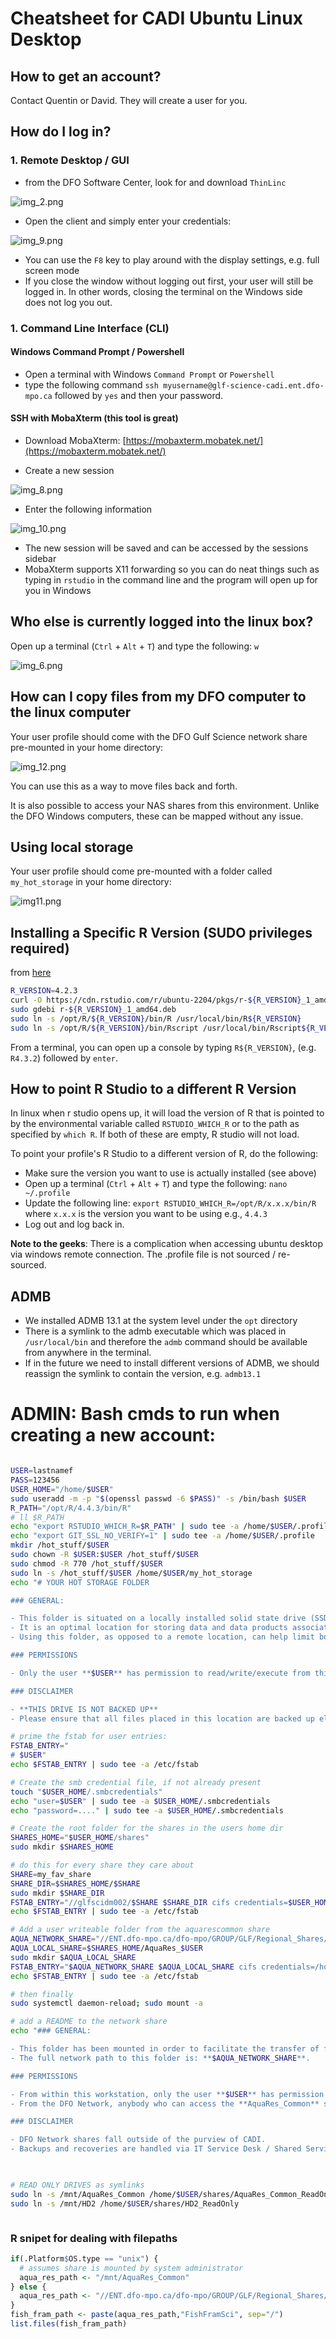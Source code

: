 # Cheatsheet for CADI Ubuntu Linux Desktop 

## How to get an account?

Contact Quentin or David. They will create a user for you.

## How do I log in?


### 1. Remote Desktop / GUI

- from the DFO Software Center, look for and download `ThinLinc`

![img_2.png](static/img_2.png)

- Open the client and simply enter your credentials:

![img_9.png](static/img_9.png)

- You can use the `F8` key to play around with the display settings, e.g. full screen mode
- If you close the window without logging out first, your user will still be logged in. In other words, closing the terminal on the Windows side does not log you out. 



### 1. Command Line Interface (CLI)

####  Windows Command Prompt / Powershell
- Open a terminal with Windows `Command Prompt` or `Powershell`
- type the following command `ssh myusername@glf-science-cadi.ent.dfo-mpo.ca` followed by `yes` and then your password.

#### SSH with MobaXterm (this tool is great)

- Download MobaXterm: [https://mobaxterm.mobatek.net/](https://mobaxterm.mobatek.net/)

- Create a new session

![img_8.png](static/img_8.png)

- Enter the following information

![img_10.png](static/img_10.png)

- The new session will be saved and can be accessed by the sessions sidebar
- MobaXterm supports X11 forwarding so you can do neat things such as typing in `rstudio` in the command line and the program will open up for you in Windows


## Who else is currently logged into the linux box?

Open up a terminal (`Ctrl` + `Alt` + `T`) and type the following: `w`

![img_6.png](static/img_6.png)

## How can I copy files from my DFO computer to the linux computer

Your user profile should come with the DFO Gulf Science network share pre-mounted in your home directory:

![img_12.png](static/img_12.png)

You can use this as a way to move files back and forth.

It is also possible to access your NAS shares from this environment. 
Unlike the DFO Windows computers, these can be mapped without any issue. 

## Using local storage

Your user profile should come pre-mounted with a folder called `my_hot_storage` in your home directory:

![img11.png](static/img11.png)


## Installing a Specific R Version (SUDO privileges required)
from [here](https://docs.posit.co/resources/install-r/#specify-r-version)

```bash
R_VERSION=4.2.3
curl -O https://cdn.rstudio.com/r/ubuntu-2204/pkgs/r-${R_VERSION}_1_amd64.deb
sudo gdebi r-${R_VERSION}_1_amd64.deb
sudo ln -s /opt/R/${R_VERSION}/bin/R /usr/local/bin/R${R_VERSION}
sudo ln -s /opt/R/${R_VERSION}/bin/Rscript /usr/local/bin/Rscript${R_VERSION}
```

From a terminal, you can open up a console by typing `R${R_VERSION}`, (e.g. `R4.3.2`) followed by `enter`.

## How to point R Studio to a different R Version

In linux when r studio opens up, it will load the version of R that is pointed to by the environmental variable called `RSTUDIO_WHICH_R` or to the path as specified by `which R`.
If both of these are empty, R studio will not load.

To point your profile's R Studio to a different version of R, do the following:

- Make sure the version you want to use is actually installed (see above)
- Open up a terminal (`Ctrl` + `Alt` + `T`) and type the following: `nano ~/.profile`
- Update the following line: `export RSTUDIO_WHICH_R=/opt/R/x.x.x/bin/R` where `x.x.x` is the version you want to be using e.g., `4.4.3`
- Log out and log back in.


**Note to the geeks**: There is a complication when accessing ubuntu desktop via windows remote connection. The .profile file is not sourced / re-sourced.  


## ADMB

- We installed ADMB 13.1 at the system level under the `opt` directory
- There is a symlink to the admb executable which was placed in `/usr/local/bin` and therefore the `admb` command should be available from anywhere in the terminal. 
- If in the future we need to install different versions of ADMB, we should reassign the symlink to contain the version, e.g. `admb13.1`



# ADMIN: Bash cmds to run when creating a new account:

```bash

USER=lastnamef
PASS=123456
USER_HOME="/home/$USER"
sudo useradd -m -p "$(openssl passwd -6 $PASS)" -s /bin/bash $USER
R_PATH="/opt/R/4.4.3/bin/R"
# ll $R_PATH
echo "export RSTUDIO_WHICH_R=$R_PATH" | sudo tee -a /home/$USER/.profile 
echo "export GIT_SSL_NO_VERIFY=1" | sudo tee -a /home/$USER/.profile 
mkdir /hot_stuff/$USER
sudo chown -R $USER:$USER /hot_stuff/$USER
sudo chmod -R 770 /hot_stuff/$USER
sudo ln -s /hot_stuff/$USER /home/$USER/my_hot_storage
echo "# YOUR HOT STORAGE FOLDER

### GENERAL:

- This folder is situated on a locally installed solid state drive (SSD). 
- It is an optimal location for storing data and data products associated with analyses conducted on this workstation.
- Using this folder, as opposed to a remote location, can help limit bottlenecks in your analyses.   

### PERMISSIONS

- Only the user **$USER** has permission to read/write/execute from this folder.

### DISCLAIMER

- **THIS DRIVE IS NOT BACKED UP**
- Please ensure that all files placed in this location are backed up else where." | sudo tee -a /home/$USER/my_hot_storage/README.md

# prime the fstab for user entries:
FSTAB_ENTRY="
# $USER"
echo $FSTAB_ENTRY | sudo tee -a /etc/fstab

# Create the smb credential file, if not already present
touch "$USER_HOME/.smbcredentials"
echo "user=$USER" | sudo tee -a $USER_HOME/.smbcredentials
echo "password=...." | sudo tee -a $USER_HOME/.smbcredentials

# Create the root folder for the shares in the users home dir
SHARES_HOME="$USER_HOME/shares"
sudo mkdir $SHARES_HOME

# do this for every share they care about
SHARE=my_fav_share
SHARE_DIR=$SHARES_HOME/$SHARE
sudo mkdir $SHARE_DIR
FSTAB_ENTRY="//glfscidm002/$SHARE $SHARE_DIR cifs credentials=$USER_HOME/.smbcredentials,uid=$USER,dir_mode=0700 0 0"
echo $FSTAB_ENTRY | sudo tee -a /etc/fstab

# Add a user writeable folder from the aquarescommon share
AQUA_NETWORK_SHARE="//ENT.dfo-mpo.ca/dfo-mpo/GROUP/GLF/Regional_Shares/AquaRes_Common/CadiBox/$USER"
AQUA_LOCAL_SHARE=$SHARES_HOME/AquaRes_$USER
sudo mkdir $AQUA_LOCAL_SHARE
FSTAB_ENTRY="$AQUA_NETWORK_SHARE $AQUA_LOCAL_SHARE cifs credentials=/home/fishmand/.dfosmbcredentials,uid=$USER,dir_mode=0700 0 0"
echo $FSTAB_ENTRY | sudo tee -a /etc/fstab

# then finally
sudo systemctl daemon-reload; sudo mount -a

# add a README to the network share
echo "### GENERAL:

- This folder has been mounted in order to facilitate the transfer of files between your DFO computer and this workstation. 
- The full network path to this folder is: **$AQUA_NETWORK_SHARE**. 

### PERMISSIONS

- From within this workstation, only the user **$USER** has permission to read/write/execute from this folder. 
- From the DFO Network, anybody who can access the **AquaRes_Common** share can access this folder.

### DISCLAIMER

- DFO Network shares fall outside of the purview of CADI.
- Backups and recoveries are handled via IT Service Desk / Shared Service Canada." | sudo tee -a $AQUA_LOCAL_SHARE/README.md

 

# READ ONLY DRIVES as symlinks
sudo ln -s /mnt/AquaRes_Common /home/$USER/shares/AquaRes_Common_ReadOnly 
sudo ln -s /mnt/HD2 /home/$USER/shares/HD2_ReadOnly 



```

### R snipet for dealing with filepaths

```r
if(.Platform$OS.type == "unix") {
  # assumes share is mounted by system administrator
  aqua_res_path <- "/mnt/AquaRes_Common"
} else {
  aqua_res_path <- "//ENT.dfo-mpo.ca/dfo-mpo/GROUP/GLF/Regional_Shares/AquaRes_Common"
}
fish_fram_path <- paste(aqua_res_path,"FishFramSci", sep="/")
list.files(fish_fram_path)
```